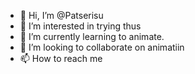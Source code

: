 - 👋 Hi, I’m @Patserisu
- 👀 I’m interested in trying thus
- 🌱 I’m currently learning to animate.
- 💞️ I’m looking to collaborate on animatiin
- 📫 How to reach me 

<!---
Patserisu/Patserisu is a ✨ special ✨ repository because its `README.md` (this file) appears on your GitHub profile.
You can click the Preview link to take a look at your changes.
--->
